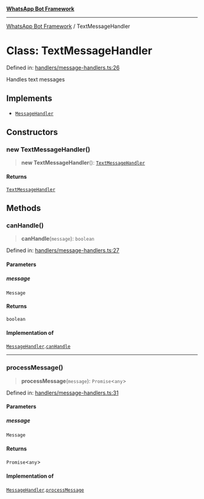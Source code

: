 [**WhatsApp Bot Framework**](../README.md)

***

[WhatsApp Bot Framework](../globals.md) / TextMessageHandler

# Class: TextMessageHandler

Defined in: [handlers/message-handlers.ts:26](https://github.com/green-api/whatsapp-chatgpt-js/blob/144b3e2baae49a260200b70637f606416abe2026/src/handlers/message-handlers.ts#L26)

Handles text messages

## Implements

- [`MessageHandler`](../interfaces/MessageHandler.md)

## Constructors

### new TextMessageHandler()

> **new TextMessageHandler**(): [`TextMessageHandler`](TextMessageHandler.md)

#### Returns

[`TextMessageHandler`](TextMessageHandler.md)

## Methods

### canHandle()

> **canHandle**(`message`): `boolean`

Defined in: [handlers/message-handlers.ts:27](https://github.com/green-api/whatsapp-chatgpt-js/blob/144b3e2baae49a260200b70637f606416abe2026/src/handlers/message-handlers.ts#L27)

#### Parameters

##### message

`Message`

#### Returns

`boolean`

#### Implementation of

[`MessageHandler`](../interfaces/MessageHandler.md).[`canHandle`](../interfaces/MessageHandler.md#canhandle)

***

### processMessage()

> **processMessage**(`message`): `Promise`\<`any`\>

Defined in: [handlers/message-handlers.ts:31](https://github.com/green-api/whatsapp-chatgpt-js/blob/144b3e2baae49a260200b70637f606416abe2026/src/handlers/message-handlers.ts#L31)

#### Parameters

##### message

`Message`

#### Returns

`Promise`\<`any`\>

#### Implementation of

[`MessageHandler`](../interfaces/MessageHandler.md).[`processMessage`](../interfaces/MessageHandler.md#processmessage)
